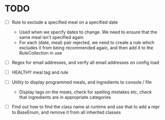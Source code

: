 # TODO

- [ ] Rule to exclude a specified meal on a specified date
	- Used when we specify dates to change. We need to ensure that the same meal isn't specified again
	- For each (date, meal) pair rejected, we need to create a rule which excludes it from being recommended again, and then add it to the RuleCollection in use

- [ ] Regex for email addresses, and verify all email addresses on config load

- [ ] HEALTHY meal tag and rule

- [ ] Utility to display programmed meals, and ingredients to console / file
	- Display tags on the meals, check for spelling mistakes etc, check that ingredients are in appropriate categories

- [ ] Find out how to find the class name at runtime and use that to add a repr to BaseEnum, and remove it from all inherited classes